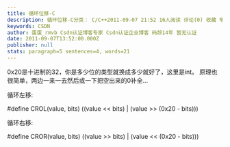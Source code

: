 ```yaml
---
title: 循环位移-C
description: 循环位移-C分类： C/C++2011-09-07 21:52 16人阅读 评论(0) 收藏 举报0x20是十进制的32，你是多少位的类型就换成多少就好了，这里是int。原理也很简单，两边一来一去然后或一下把空出来的0补全...循环左移:#define CROL(value, bits) ((value > (0x20 - bits)))循环右移
keywords: CSDN
author: 蛋蛋_rmvb Csdn认证博客专家 Csdn认证企业博客 码龄14年 暂无认证
date: 2011-09-07T13:52:00.000Z
publisher: null
stats: paragraph=5 sentences=4, words=21
---
```

0x20是十进制的32，你是多少位的类型就换成多少就好了，这里是int。
原理也很简单，两边一来一去然后或一下把空出来的0补全...


循环左移:

#define CROL(value, bits) ((value << bits) | (value >> (0x20 - bits)))

循环右移:

#define CROR(value, bits) ((value >> bits) | (value << (0x20 - bits)))
